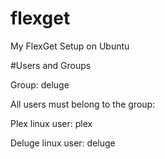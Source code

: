 # flexget
My FlexGet Setup on Ubuntu

#Users and Groups

Group: deluge

All users must belong to the group:

Plex linux user: plex

Deluge linux user: deluge
